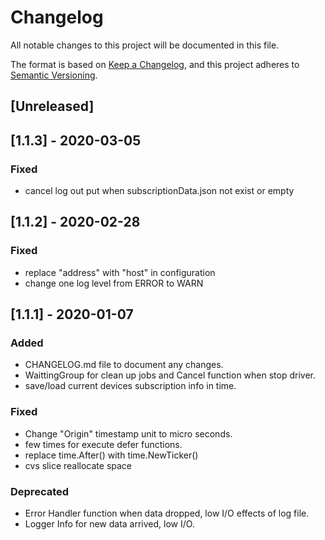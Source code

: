 # Changelog

All notable changes to this project will be documented in this file.

The format is based on [Keep a Changelog](https://keepachangelog.com/en/1.0.0/),
and this project adheres to [Semantic Versioning](https://semver.org/spec/v2.0.0.html).

## [Unreleased]

## [1.1.3] - 2020-03-05
### Fixed
- cancel log out put when subscriptionData.json not exist or empty

## [1.1.2] - 2020-02-28
### Fixed
- replace "address" with "host" in configuration
- change one log level from ERROR to WARN

## [1.1.1] - 2020-01-07
### Added
- CHANGELOG.md file to document any changes.
- WaittingGroup for clean up jobs and Cancel function when stop driver.
- save/load current devices subscription info in time.


### Fixed
- Change "Origin" timestamp unit to micro seconds.
- few times for execute defer functions.
- replace time.After() with time.NewTicker()
- cvs slice reallocate space

### Deprecated
- Error Handler function when data dropped, low I/O effects of log file.
- Logger Info for new data arrived, low I/O.